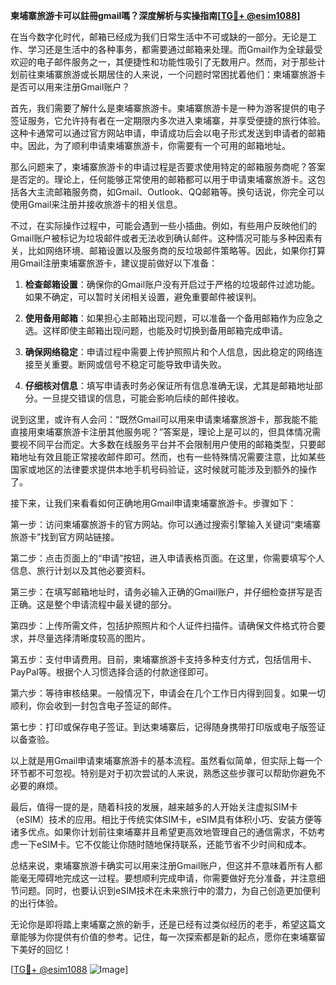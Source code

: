 **柬埔寨旅游卡可以註冊gmail嗎？深度解析与实操指南[[TG💪+ @esim1088](https://t.me/s/esim1088)]**

在当今数字化时代，邮箱已经成为我们日常生活中不可或缺的一部分。无论是工作、学习还是生活中的各种事务，都需要通过邮箱来处理。而Gmail作为全球最受欢迎的电子邮件服务之一，其便捷性和功能性吸引了无数用户。然而，对于那些计划前往柬埔寨旅游或长期居住的人来说，一个问题时常困扰着他们：柬埔寨旅游卡是否可以用来注册Gmail账户？

首先，我们需要了解什么是柬埔寨旅游卡。柬埔寨旅游卡是一种为游客提供的电子签证服务，它允许持有者在一定期限内多次进入柬埔寨，并享受便捷的旅行体验。这种卡通常可以通过官方网站申请，申请成功后会以电子形式发送到申请者的邮箱中。因此，为了顺利申请柬埔寨旅游卡，你需要有一个可用的邮箱地址。

那么问题来了，柬埔寨旅游卡的申请过程是否要求使用特定的邮箱服务商呢？答案是否定的。理论上，任何能够正常使用的邮箱都可以用于申请柬埔寨旅游卡。这包括各大主流邮箱服务商，如Gmail、Outlook、QQ邮箱等。换句话说，你完全可以使用Gmail来注册并接收旅游卡的相关信息。

不过，在实际操作过程中，可能会遇到一些小插曲。例如，有些用户反映他们的Gmail账户被标记为垃圾邮件或者无法收到确认邮件。这种情况可能与多种因素有关，比如网络环境、邮箱设置以及服务商的反垃圾邮件策略等。因此，如果你打算用Gmail注册柬埔寨旅游卡，建议提前做好以下准备：

1. **检查邮箱设置**：确保你的Gmail账户没有开启过于严格的垃圾邮件过滤功能。如果不确定，可以暂时关闭相关设置，避免重要邮件被误判。
   
2. **使用备用邮箱**：如果担心主邮箱出现问题，可以准备一个备用邮箱作为应急之选。这样即使主邮箱出现问题，也能及时切换到备用邮箱完成申请。

3. **确保网络稳定**：申请过程中需要上传护照照片和个人信息，因此稳定的网络连接至关重要。断网或信号不稳定可能导致申请失败。

4. **仔细核对信息**：填写申请表时务必保证所有信息准确无误，尤其是邮箱地址部分。一旦提交错误的信息，可能会影响后续的邮件接收。

说到这里，或许有人会问：“既然Gmail可以用来申请柬埔寨旅游卡，那我能不能直接用柬埔寨旅游卡注册其他服务呢？”答案是，理论上是可以的，但具体情况需要视不同平台而定。大多数在线服务平台并不会限制用户使用的邮箱类型，只要邮箱地址有效且能正常接收邮件即可。然而，也有一些特殊情况需要注意，比如某些国家或地区的法律要求提供本地手机号码验证，这时候就可能涉及到额外的操作了。

接下来，让我们来看看如何正确地用Gmail申请柬埔寨旅游卡。步骤如下：

第一步：访问柬埔寨旅游卡的官方网站。你可以通过搜索引擎输入关键词“柬埔寨旅游卡”找到官方网站链接。

第二步：点击页面上的“申请”按钮，进入申请表格页面。在这里，你需要填写个人信息、旅行计划以及其他必要资料。

第三步：在填写邮箱地址时，请务必输入正确的Gmail账户，并仔细检查拼写是否正确。这是整个申请流程中最关键的部分。

第四步：上传所需文件，包括护照照片和个人证件扫描件。请确保文件格式符合要求，并尽量选择清晰度较高的图片。

第五步：支付申请费用。目前，柬埔寨旅游卡支持多种支付方式，包括信用卡、PayPal等。根据个人习惯选择合适的付款途径即可。

第六步：等待审核结果。一般情况下，申请会在几个工作日内得到回复。如果一切顺利，你会收到一封包含电子签证的邮件。

第七步：打印或保存电子签证。到达柬埔寨后，记得随身携带打印版或电子版签证以备查验。

以上就是用Gmail申请柬埔寨旅游卡的基本流程。虽然看似简单，但实际上每一个环节都不可忽视。特别是对于初次尝试的人来说，熟悉这些步骤可以帮助你避免不必要的麻烦。

最后，值得一提的是，随着科技的发展，越来越多的人开始关注虚拟SIM卡（eSIM）技术的应用。相比于传统实体SIM卡，eSIM具有体积小巧、安装方便等诸多优点。如果你计划前往柬埔寨并且希望更高效地管理自己的通信需求，不妨考虑一下eSIM卡。它不仅能让你随时随地保持联系，还能节省不少时间和成本。

总结来说，柬埔寨旅游卡确实可以用来注册Gmail账户，但这并不意味着所有人都能毫无障碍地完成这一过程。要想顺利完成申请，你需要做好充分准备，并注意细节问题。同时，也要认识到eSIM技术在未来旅行中的潜力，为自己创造更加便利的出行体验。

无论你是即将踏上柬埔寨之旅的新手，还是已经有过类似经历的老手，希望这篇文章能够为你提供有价值的参考。记住，每一次探索都是新的起点，愿你在柬埔寨留下美好的回忆！

[[TG💪+ @esim1088](https://t.me/s/esim1088) ![Image](https://i.postimg.cc/4NQfJmqS/Snipaste-2025-05-13-00-14-12.png)]